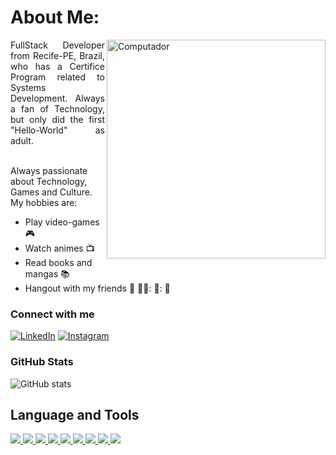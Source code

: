 # About Me:

<img align="right" alt="Computador" height="350" src="https://cdn-icons-png.flaticon.com/512/2621/2621040.png">
<p align="justify">FullStack Developer from Recife-PE, Brazil, who has a Certifice Program related to Systems Development.
Always a fan of Technology, but only did the first "Hello-World" as adult.<br><br>

Always passionate about Technology, Games and Culture. My hobbies are: 

- Play video-games :video_game:
- Watch animes :tv:
- Read books and mangas :books: 
- Hangout with my friends :elf: 🧙‍♂️: 🧔: :child:

</p>

<h3 align="left">Connect with me</h3>

[![LinkedIn](https://img.shields.io/badge/-LinkedIn-000?style=for-the-badge&logo=linkedin&logoColor=87CEFA&color:FFF)](https://www.linkedin.com/in/rafael-braga-2b9998240/)
[![Instagram](https://img.shields.io/badge/-Instagram-000?style=for-the-badge&logo=instagram&logoColor=87CEFA&color:FFF)](https://www.instagram.com/vaiteiavoa/)

<h3 align="left">GitHub Stats</h3>

![GitHub stats](https://github-readme-stats-git-masterrstaa-rickstaa.vercel.app/api?username=Gael1512&hide_title=true&show_icons=true&include_all_commits=false&count_private=true&line_height=25&hide=issues&bg_color=000&title_color=87CEFA&text_color=FFF&border_radius=3&border_color=36123c&icon_color=87CEFA&theme=jolly)


## Language and Tools
<div id="badges">
    <a href="https://dotnet.microsoft.com/pt-br/languages/csharp">
        <img src="https://img.shields.io/badge/c%23-%234B275F.svg?style=for-the-badge&logo=csharp&logoColor=white">
    </a>
    <a href="https://react.dev/">
        <img src="https://img.shields.io/badge/react-%2320232a.svg?style=for-the-badge&logo=react&logoColor=%2361DAFB">
    </a>
    <a href="https://reactnative.dev/">
        <img src="https://img.shields.io/badge/react_native-%2320232a.svg?style=for-the-badge&logo=react&logoColor=%2361DAFB">
    </a>
    <a href="https://developer.mozilla.org/pt-BR/docs/Learn/Getting_started_with_the_web/HTML_basics">
        <img src="https://img.shields.io/badge/html5-%23E34F26.svg?style=for-the-badge&logo=html5&logoColor=white">
    </a>
    <a href="https://www.w3schools.com/css/">
        <img src="https://img.shields.io/badge/css3-%231572B6.svg?style=for-the-badge&logo=css3&logoColor=white">
    </a>
    <a href="https://developer.mozilla.org/pt-BR/docs/Learn/JavaScript/First_steps/What_is_JavaScript">
        <img src="https://img.shields.io/badge/javascript-%23323330.svg?style=for-the-badge&logo=javascript&logoColor=%23F7DF1E">
    </a>
    <a href="https://www.java.com/pt-BR/">
        <img src="https://img.shields.io/badge/java-%23ED8B00.svg?style=for-the-badge&logo=openjdk&logoColor=white">
    </a>
    <a href="https://www.mysql.com/products/workbench/">
        <img src="https://img.shields.io/badge/mysql-%2300f.svg?style=for-the-badge&logo=mysql&logoColor=white">
        <a href="https://www.mongodb.com/pt-br">
        <img src="https://img.shields.io/badge/MongoDB-%234ea94b.svg?style=for-the-badge&logo=mongodb&logoColor=white">
    </a>
</div>
